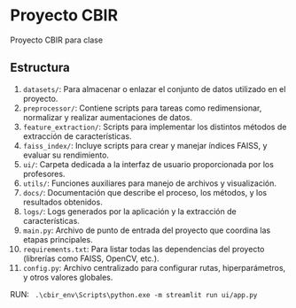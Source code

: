 # Proyecto CBIR
Proyecto CBIR para clase

## Estructura

1. `datasets/`: Para almacenar o enlazar el conjunto de datos utilizado en el proyecto.
2. `preprocessor/`: Contiene scripts para tareas como redimensionar, normalizar y realizar aumentaciones de datos.
3. `feature_extraction/`: Scripts para implementar los distintos métodos de extracción de características.
4. `faiss_index/`: Incluye scripts para crear y manejar índices FAISS, y evaluar su rendimiento.
5. `ui/`: Carpeta dedicada a la interfaz de usuario proporcionada por los profesores.
6. `utils/`: Funciones auxiliares para manejo de archivos y visualización.
7. `docs/`: Documentación que describe el proceso, los métodos, y los resultados obtenidos.
8. `logs/`: Logs generados por la aplicación y la extracción de características.
9. `main.py`: Archivo de punto de entrada del proyecto que coordina las etapas principales.
10.  `requirements.txt`: Para listar todas las dependencias del proyecto (librerías como FAISS, OpenCV, etc.).
11. `config.py`: Archivo centralizado para configurar rutas, hiperparámetros, y otros valores globales.



RUN:
` .\cbir_env\Scripts\python.exe -m streamlit run ui/app.py`